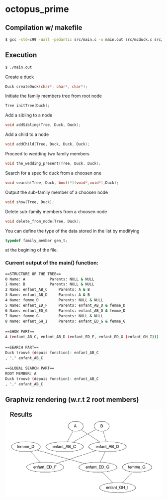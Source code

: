 # octopus_prime

## Compilation w/ makefile
```sh
$ gcc -std=c99 -Wall -pedantic src/main.c -o main.out src/mcduck.c src/node.c src/tree.c
```
## Execution
```sh
$ ./main.out
```
Create a duck
```c
Duck createDuck(char*, char*, char*);
```
Initiate the family members tree from root node
```c
Tree initTree(Duck);
```
Add a sibling to a node 
```c
void addSibling(Tree, Duck, Duck); 
```
Add a child to a node 
```c
void addChild(Tree, Duck, Duck, Duck);
```
Proceed to wedding two family members
```c
void the_wedding_present(Tree, Duck, Duck); 
```
Search for a specific duck from a choosen one 
```c
void search(Tree, Duck, bool(*)(void*,void*),Duck);
```
Output the sub-family member of a choosen node 
```c
void show(Tree, Duck);
```
Delete sub-family members from a choosen node 
```c
void delete_from_node(Tree, Duck); 
```
You can define the type of the data stored in the list by modifying
```c
typedef family_member gen_t; 
```
at the begining of the file.

### Current output of the main() function:
```bash
==STRUCTURE OF THE TREE==
0 Name: A			Parents: NULL & NULL
1 Name: B			Parents: NULL & NULL
2 Name: enfant_AB_C		Parents: A & B
3 Name: enfant_AB_D		Parents: A & B
4 Name: femme_D			Parents: NULL & NULL
5 Name: enfant_ED_F		Parents: enfant_AB_D & femme_D
6 Name: enfant_ED_G		Parents: enfant_AB_D & femme_D
7 Name: femme_G			Parents: NULL & NULL
8 Name: enfant_GH_I		Parents: enfant_ED_G & femme_G

==SHOW PART==
A (enfant_AB_C, enfant_AB_D (enfant_ED_F, enfant_ED_G (enfant_GH_I)))

==SEARCH PART==
Duck trouvé (depuis fonction): enfant_AB_C
, "," enfant_AB_C

==GLOBAL SEARCH PART==
ROOT MEMBER: A
Duck trouvé (depuis fonction): enfant_AB_C
, "," enfant_AB_C
```

## Graphviz rendering (w.r.t 2 root members)
![Graphviz rendering (w.r.t 2 root members)](l3-----scrooge-mcduck/images/graph.png)